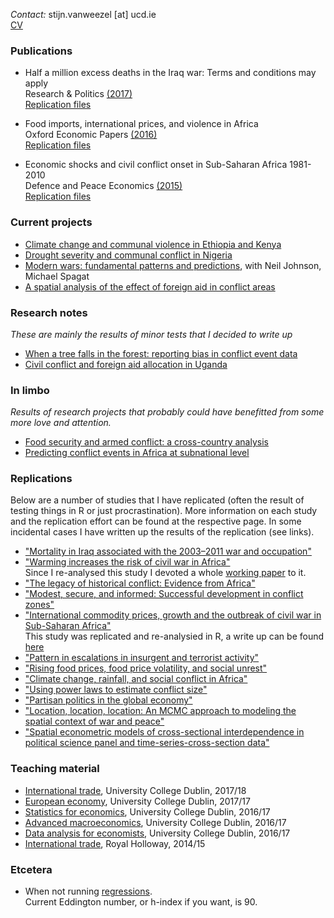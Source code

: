 *Contact:* stijn.vanweezel [at] ucd.ie <br>
[CV](https://github.com/CommonEconomist/cv/raw/master/cv_svw.pdf)

### Publications

* Half a million excess deaths in the Iraq war: Terms and conditions may apply <br>
Research & Politics [(2017)](http://journals.sagepub.com/doi/full/10.1177/2053168017732642)<br>
[Replication files](https://github.com/CommonEconomist/publications/tree/master/RAP_2017)

* Food imports, international prices, and violence in Africa <br>
Oxford Economic Papers [(2016)](http://oep.oxfordjournals.org/content/68/3/758.abstract)<br>
[Replication files](https://github.com/CommonEconomist/publications/tree/master/OEP_2016)

* Economic shocks and civil conflict onset in Sub-Saharan Africa 1981-2010<br>
Defence and Peace Economics [(2015)](http://www.tandfonline.com/doi/full/10.1080/10242694.2014.887489) <br>
[Replication files](https://github.com/CommonEconomist/publications/tree/master/DPE_2015)

### Current projects
* [Climate change and communal violence in Ethiopia and Kenya](https://ssrn.com/abstract=2880526)
* [Drought severity and communal conflict in Nigeria](https://ssrn.com/abstract=2880540)
* [Modern wars: fundamental patterns and predictions](https://www.royalholloway.ac.uk/economics/documents/pdf/seminars/conference-draft.pdf), with Neil Johnson, Michael Spagat <br> 
* [A spatial analysis of the effect of foreign aid in conflict areas](http://ssrn.com/abstract=2450867)

### Research notes
*These are mainly the results of minor tests that I decided to write up*
* [When a tree falls in the forest: reporting bias in conflict event data](http://ssrn.com/abstract=2805949)
* [Civil conflict and foreign aid allocation in Uganda](http://ssrn.com/abstract=2843797)

### In limbo
*Results of research projects that probably could have benefitted from some more love and attention.*
* [Food security and armed conflict: a cross-country analysis](https://ssrn.com/abstract=2934177)
* [Predicting conflict events in Africa at subnational level](https://ssrn.com/abstract=3019940)

### Replications
Below are a number of studies that I have replicated (often the result of testing things in R or just procrastination). 
More information on each study and the replication effort can be found at the respective page. In some incidental cases I have written up the results of the replication (see links). 

* ["Mortality in Iraq associated with the 2003–2011 war and occupation"](https://github.com/CommonEconomist/replications/tree/master/2013_Hagopian_et_al)
* ["Warming increases the risk of civil war in Africa"](https://github.com/CommonEconomist/replications/tree/master/2009_Burke_et_al) <br>
Since I re-analysed this study I devoted a whole [working paper](http://papers.ssrn.com/abstract_id=2550228)  to it.
* ["The legacy of historical conflict: Evidence from Africa"](https://github.com/CommonEconomist/replications/tree/master/2014_Besley_Reynal-Querol)
* ["Modest, secure, and informed: Successful development in conflict zones"](https://github.com/CommonEconomist/replications/tree/master/2013_Berman_et_al)
* ["International commodity prices, growth and the outbreak of civil war in Sub-Saharan Africa"](https://github.com/CommonEconomist/replications/tree/master/2010_Bruckner_Ciccone)<br>
This study was replicated and re-analysied in R, a write up can be found [here](http://ssrn.com/abstract=2688476)
* ["Pattern in escalations in insurgent and terrorist activity"](https://github.com/CommonEconomist/replications/tree/master/2011_Johnson_et_al)
* ["Rising food prices, food price volatility, and social unrest"](https://github.com/CommonEconomist/replications/tree/master/2015_Bellemare)
* ["Climate change, rainfall, and social conflict in Africa"](https://github.com/CommonEconomist/replications/tree/master/2012_Hendrix_Salehyan)
* ["Using power laws to estimate conflict size"](https://github.com/CommonEconomist/replications/tree/master/2014_Friedman)
* ["Partisan politics in the global economy"](https://github.com/CommonEconomist/replications/tree/master/1998_Garrett)
* ["Location, location, location: An MCMC approach to modeling the spatial context of war and peace"](https://github.com/CommonEconomist/replications/tree/master/2002_Ward_Gleditsch)
* ["Spatial econometric models of cross-sectional interdependence in political science panel and time-series-cross-section data"](https://github.com/CommonEconomist/replications/tree/master/2007_Franzese_Hays)

### Teaching material
* [International trade](https://github.com/CommonEconomist/teaching/tree/master/international_trade), University College Dublin, 2017/18
* [European economy](https://github.com/CommonEconomist/teaching/tree/master/european_economy), University College Dublin, 2017/17
* [Statistics for economics](https://github.com/CommonEconomist/teaching/tree/master/statistics_economics), University College Dublin, 2016/17
* [Advanced macroeconomics](https://github.com/CommonEconomist/teaching/tree/master/advanced_macroeconomics), University College Dublin, 2016/17
* [Data analysis for economists](https://github.com/CommonEconomist/teaching/tree/master/data_analysis), University College Dublin, 2016/17
* [International trade](https://github.com/CommonEconomist/Teaching/tree/master/international_trade/rhul), Royal Holloway, 2014/15

### Etcetera
* When not running [regressions](https://www.strava.com/athletes/2135375).<br>
Current Eddington number, or h-index if you want, is 90.

